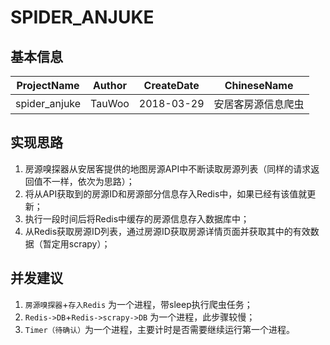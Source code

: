 # SPIDER_ANJUKE

## 基本信息
ProjectName | Author | CreateDate | ChineseName
--- | --- | --- | ---
spider_anjuke | TauWoo | 2018-03-29 | 安居客房源信息爬虫

## 实现思路
1. 房源嗅探器从安居客提供的地图房源API中不断读取房源列表（同样的请求返回值不一样，依次为思路）；
2. 将从API获取到的房源ID和房源部分信息存入Redis中，如果已经有该值就更新；
3. 执行一段时间后将Redis中缓存的房源信息存入数据库中；
4. 从Redis获取房源ID列表，通过房源ID获取房源详情页面并获取其中的有效数据（暂定用scrapy）；

## 并发建议
1. `房源嗅探器`+`存入Redis` 为一个进程，带sleep执行爬虫任务；
2. `Redis->DB`+`Redis->scrapy->DB` 为一个进程，此步骤较慢；
3. `Timer（待确认）`为一个进程，主要计时是否需要继续运行第一个进程。